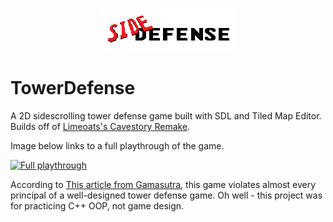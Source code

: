 <p align="center">
  <a href="https://www.meetup.com/Angular-Medellin/">
    <img src="content/sprites/titleCard.png">
  </a>
</p>

# TowerDefense

A 2D sidescrolling tower defense game built with SDL and Tiled Map Editor. Builds off of [Limeoats's Cavestory Remake](https://github.com/Limeoats/cavestory-development).

Image below links to a full playthrough of the game.

[![Full playthrough](http://img.youtube.com/vi/9saWfusLTLE/0.jpg)](http://www.youtube.com/watch?v=9saWfusLTLE)  

According to [This article from Gamasutra](https://www.gamasutra.com/blogs/LarsDoucet/20140923/226261/Optimizing_Tower_Defense_for_FOCUS_and_THINKING__Defenders_Quest.php), this game violates almost every principal of a well-designed tower defense game. Oh well - this project was for practicing C++ OOP, not game design. 
